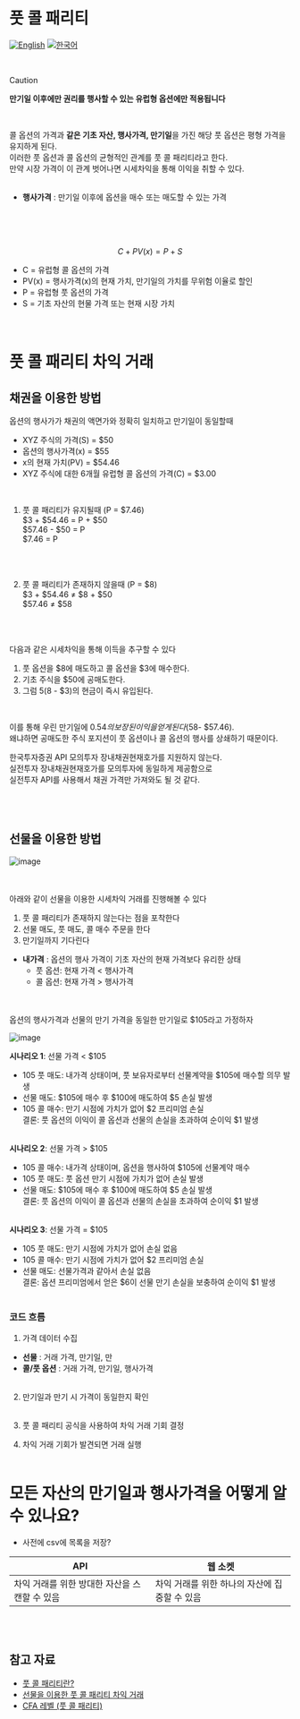 # 풋 콜 패리티
[![English](https://img.shields.io/badge/lang-English-blue.svg)](https://github.com/juho-creator/Investing/blob/main/EN/PutCallParity.md)
[![한국어](https://img.shields.io/badge/lang-한국어-red.svg)](https://github.com/juho-creator/Investing/blob/main/EN/PutCallParity.md)

</br>

> [!CAUTION]
> **만기일 이후에만 권리를 행사할 수 있는 유럽형 옵션에만 적용됩니다**

</br>

콜 옵션의 가격과 **같은 기초 자산, 행사가격, 만기일**을 가진 해당 풋 옵션은 평형 가격을 유지하게 된다. </br>
이러한 풋 옵션과 콜 옵션의 균형적인 관계를 풋 콜 패리티라고 한다.</br>
만약 시장 가격이 이 관계 벗어나면 시세차익을 통해 이익을 취할 수 있다.
</br></br>


- **행사가격** : 만기일 이후에 옵션을 매수 또는 매도할 수 있는 가격

 </br></br></br>
  
$$ C+PV(x)=P+S $$

- C = 유럽형 콜 옵션의 가격
- PV(x) = 행사가격(x)의 현재 가치, 만기일의 가치를 무위험 이율로 할인
- P = 유럽형 풋 옵션의 가격
- S = 기초 자산의 현물 가격 또는 현재 시장 가치
</br></br></br>

# 풋 콜 패리티 차익 거래
## 채권을 이용한 방법 

 옵션의 행사가가 채권의 액면가와 정확히 일치하고 만기일이 동일할때
- XYZ 주식의 가격(S) = $50
- 옵션의 행사가격(x) = $55
- x의 현재 가치(PV) = $54.46
- XYZ 주식에 대한 6개월 유럽형 콜 옵션의 가격(C) = $3.00

</br>

1. 풋 콜 패리티가 유지될때 (P = $7.46)</br>
$3 + $54.46 = P + $50 </br>
$57.46 - $50 = P </br>
$7.46 = P </br>
</br>
</br>


2. 풋 콜 패리티가 존재하지 않을때 (P = $8)</br>
$3 + $54.46 ≠ $8 + $50 </br>
$57.46 ≠ $58 </br>
</br>
</br>

다음과 같은 시세차익을 통해 이득을 추구할 수 있다 
1. 풋 옵션을 $8에 매도하고 콜 옵션을 $3에 매수한다.  
2. 기초 주식을 $50에 공매도한다.
3. 그럼 $5($8 - $3)의 현금이 즉시 유입된다.
</br>

이를 통해 우린 만기일에 $0.54의 보장된 이익을 얻게 된다($58- $57.46).</br>
왜냐하면 공매도한 주식 포지션이 풋 옵션이나 콜 옵션의 행사를 상쇄하기 때문이다.

한국투자증권 API 모의투자 장내채권현재호가를 지원하지 않는다. </br>
실전투자 장내채권현재호가를 모의투자에 동일하게 제공함으로</br>
실전투자 API를 사용해서 채권 가격만 가져와도 될 것 같다.
</br></br></br></br>

## 선물을 이용한 방법
![image](https://github.com/user-attachments/assets/882a7b6e-6f45-42f1-9399-9aebe1842d53)
</br></br></br>

아래와 같이 선물을 이용한 시세차익 거래를 진행해볼 수 있다
1. 풋 콜 패리티가 존재하지 않는다는 점을 포착한다
2. 선물 매도, 풋 매도, 콜 매수 주문을 한다
3. 만기일까지 기다린다

- **내가격** :  옵션의 행사 가격이 기초 자산의 현재 가격보다 유리한 상태
    - 풋 옵션: 현재 가격 < 행사가격
    - 콜 옵션: 현재 가격 > 행사가격
</br></br></br>


옵션의 행사가격과 선물의 만기 가격을 동일한 만기일로 $105라고 가정하자
</br>

![image](https://github.com/user-attachments/assets/e63a7a87-57a9-4d7c-b651-852edf2fa3d3)

**시나리오 1**: 선물 가격 < $105  
- 105 풋 매도: 내가격 상태이며, 풋 보유자로부터 선물계약을 $105에 매수할 의무 발생  
- 선물 매도: $105에 매수 후 $100에 매도하여 $5 손실 발생  
- 105 콜 매수: 만기 시점에 가치가 없어 $2 프리미엄 손실  
결론: 풋 옵션의 이익이 콜 옵션과 선물의 손실을 초과하여 순이익 $1 발생
</br></br>

**시나리오 2**: 선물 가격 > $105  
- 105 콜 매수: 내가격 상태이며, 옵션을 행사하여 $105에 선물계약 매수  
- 105 풋 매도: 풋 옵션 만기 시점에 가치가 없어 손실 발생  
- 선물 매도: $105에 매수 후 $100에 매도하여 $5 손실 발생  
결론: 풋 옵션의 이익이 콜 옵션과 선물의 손실을 초과하여 순이익 $1 발생
</br></br>

**시나리오 3**: 선물 가격 = $105  
- 105 풋 매도: 만기 시점에 가치가 없어 손실 없음  
- 105 콜 매수: 만기 시점에 가치가 없어 $2 프리미엄 손실  
- 선물 매도: 선물가격과 같아서 손실 없음  
결론: 옵션 프리미엄에서 얻은 $6이 선물 만기 손실을 보충하여 순이익 $1 발생
</br></br>

### 코드 흐름
1. 가격 데이터 수집
- **선물** : 거래 가격, 만기일, 만
- **콜/풋 옵션** : 거래 가격, 만기일, 행사가격
</br></br>

2. 만기일과 만기 시 가격이 동일한지 확인
</br></br>

4. 풋 콜 패리티 공식을 사용하여 차익 거래 기회 결정
   
6. 차익 거래 기회가 발견되면 거래 실행
</br></br>

# 모든 자산의 만기일과 행사가격을 어떻게 알 수 있나요?
- 사전에 csv에 목록을 저장?

| API | 웹 소켓 | 
| -------- | -------- |
| 차익 거래를 위한 방대한 자산을 스캔할 수 있음 | 차익 거래를 위한 하나의 자산에 집중할 수 있음 |

</br></br>

## 참고 자료
- [풋 콜 패리티란?](https://www.investopedia.com/terms/p/putcallparity.asp)
- [선물을 이용한 풋 콜 패리티 차익 거래](https://www.cmegroup.com/education/courses/introduction-to-options/put-call-parity.html)
- [CFA 레벨 (풋 콜 패리티)](https://www.youtube.com/watch?v=SbkvkU7-dEA&ab_channel=PrepNuggets)
